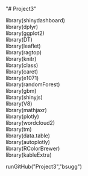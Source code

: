 "# Project3"  

library(shinydashboard)  
library(dplyr)  
library(ggplot2)  
library(DT)  
library(leaflet)  
library(ragtop)  
library(knitr)  
library(class)  
library(caret)  
library(e1071)  
library(randomForest)  
library(gbm)  
library(shinyjs)  
library(V8)  
library(mathjaxr)  
library(plotly)  
library(wordcloud2)  
library(tm)  
library(data.table)  
library(autoplotly)  
library(RColorBrewer)  
library(kableExtra)  

runGitHub("Project3","bsugg")
